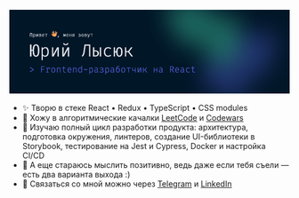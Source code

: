 ![Привет) Я, Юрий Лысюк — Разработчик интерфесов](header-ru.png 'Юрий Лысюк — Разработчик интерфесов')

- ✨ Творю в стеке React • Redux • TypeScript • CSS modules
- 💪 Хожу в алгоритмические качалки [LeetCode](https://leetcode.com/u/lysyuk-y/) и [Codewars](https://www.codewars.com/users/YuriyLysyuk)
- 👀 Изучаю полный цикл разработки продукта: архитектура, подготовка окружения, линтеров, создание UI-библиотеки в Storybook, тестирование на Jest и Cypress, Docker и настройка CI/CD
- 🌻 А еще стараюсь мыслить позитивно, ведь даже если тебя съели — есть два варианта выхода :)
- 🔎 Связаться со мной можно через [Telegram](https://t.me/YuriyLysyuk) и [LinkedIn](https://www.linkedin.com/in/yuriylysyuk/)
